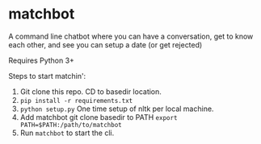 # matchbot
A command line chatbot where you can have a conversation, get to know each other, and see you can setup a date (or get rejected)

Requires Python 3+

Steps to start matchin':

1. Git clone this repo. CD to basedir location. 
2. `pip install -r requirements.txt`
3. `python setup.py` One time setup of nltk per local machine.
4. Add matchbot git clone basedir to PATH `export PATH=$PATH:/path/to/matchbot`
5. Run `matchbot` to start the cli.
